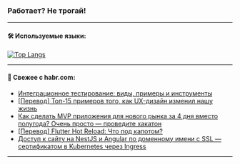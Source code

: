 ### Работает? Не трогай!

---
<!--
#### 🛠️ Technical stack:

![Java](https://img.shields.io/badge/Java-informational?logo=Oracle&style=flat&logoColor=white&color=FF4500)
![Kotlin](https://img.shields.io/badge/Kotlin-informational?logo=Kotlin&style=flat&logoColor=white&color=774D97)
![TS](https://img.shields.io/badge/TypeScript-informational?logo=typeScript&style=flat&logoColor=black&color=017acc)
![Python](https://img.shields.io/badge/Python-informational?logo=Python&style=flat&logoColor=black&color=ffdd54) <br>
![Spring](https://img.shields.io/badge/Spring-informational?logo=Spring&style=flat&logoColor=white&color=6DB33F) 
![SpringBoot](https://img.shields.io/badge/SpringBoot-informational?logo=SpringBoot&style=flat&logoColor=white&color=6DB33F)
![Nest](https://img.shields.io/badge/NestJS-informational?logo=NestJS&style=flat&logoColor=white&color=E0234E) 
![NodeJS](https://img.shields.io/badge/NodeJS-informational?logo=node.js&style=flat&logoColor=white&color=70A760)<br>
![PostgreSQL](https://img.shields.io/badge/PostgreSQL-informational?logo=PostgreSQL&style=flat&logoColor=white&color=DAA520)
![MongoDB](https://img.shields.io/badge/MongoDB-informational?logo=MongoDB&style=flat&logoColor=white&color=870000)
![Apache](https://img.shields.io/badge/Apache-informational?logo=apache&style=flat&logoColor=white&color=f74e28)

___ 
-->

#### 🛠️ Используемые языки:

[![Top Langs](https://github-readme-stats-u2qms2cxw-advtsettinggmailcoms-projects.vercel.app/api/top-langs/?username=zloylis&langs_count=10&hide_title=true&title_color=e6edf3&size_weight=0.5&count_weight=0.5&layout=compact&hide_progress=true&hide_border=true&theme=dracula)](https://github.com/zloylis)

<!---


####  :octocat:&nbsp;&nbsp; Статистика:

![GitHub stats](https://github-readme-stats-u2qms2cxw-advtsettinggmailcoms-projects.vercel.app/api?username=zloylis&show_icons=true&hide_border=true&theme=dracula&title_color=e6edf3&include_all_commits=true&count_private=true&hide_rank=false&hide_title=true&rank_icon=github)
-->
---

#### 💬 Свежее с habr.com:

<!-- BLOG-POST-LIST:START -->
- [Интеграционное тестирование: виды, примеры и инструменты](https://habr.com/ru/articles/843534/?utm_source=habrahabr&utm_medium=rss&utm_campaign=843534)
- [[Перевод] Топ-15 примеров того, как UX-дизайн изменил нашу жизнь](https://habr.com/ru/articles/843610/?utm_source=habrahabr&utm_medium=rss&utm_campaign=843610)
- [Как сделать MVP приложения для нового рынка за 4 дня вместо полугода? Очень просто — проведите хакатон](https://habr.com/ru/articles/843320/?utm_source=habrahabr&utm_medium=rss&utm_campaign=843320)
- [[Перевод] Flutter Hot Reload: Что под капотом?](https://habr.com/ru/articles/843486/?utm_source=habrahabr&utm_medium=rss&utm_campaign=843486)
- [Доступ к сайту на NestJS и Angular по доменному имени c SSL — сертификатом в Kubernetes через Ingress](https://habr.com/ru/articles/843572/?utm_source=habrahabr&utm_medium=rss&utm_campaign=843572)
<!-- BLOG-POST-LIST:END -->

---
